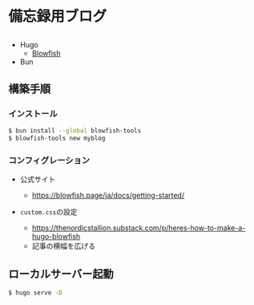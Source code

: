# 備忘録用ブログ

##

- Hugo
  - [Blowfish](https://blowfish.page/ja/docs/)
- Bun

## 構築手順

### インストール

```bash
$ bun install --global blowfish-tools
$ blowfish-tools new myblog
```

### コンフィグレーション

- 公式サイト

  - https://blowfish.page/ja/docs/getting-started/

- `custom.css`の設定
  - https://thenordicstallion.substack.com/p/heres-how-to-make-a-hugo-blowfish
  - 記事の横幅を広げる

## ローカルサーバー起動

```bash
$ hugo serve -D
```

